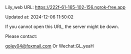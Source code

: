 Lily_web URL: https://222f-61-165-102-156.ngrok-free.app

Updated at: 2024-12-06 11:50:02

If you cannot open this URL, the server might be down.

Please contact: 

goley04@foxmail.com Or Wechat:GL_yeaH
